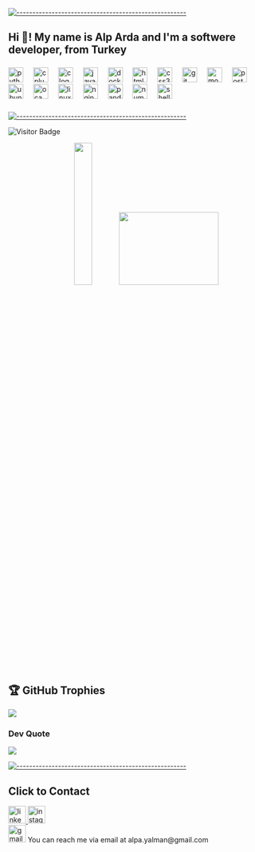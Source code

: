 [![-----------------------------------------------------](
https://raw.githubusercontent.com/andreasbm/readme/master/assets/lines/aqua.png)](https://github.com/alpardayalman?tab=repositories)

<h2 align="left">Hi 👋! My name is Alp Arda and I'm a softwere developer, from Turkey</h2>

###

<div align="left">
  <img src="https://cdn.jsdelivr.net/gh/devicons/devicon/icons/python/python-original.svg" height="30" alt="python logo"  />
  <img width="12" />
  <img src="https://cdn.jsdelivr.net/gh/devicons/devicon/icons/cplusplus/cplusplus-original.svg" height="30" alt="cplusplus logo" />
  <img width="12" />
  <img src="https://cdn.jsdelivr.net/gh/devicons/devicon/icons/c/c-original.svg" height="30" alt="c logo" />
  <img width="12" />
  <img src="https://cdn.jsdelivr.net/gh/devicons/devicon/icons/javascript/javascript-original.svg" height="30" alt="javascript logo"  />
  <img width="12" />
  <img src="https://cdn.jsdelivr.net/gh/devicons/devicon/icons/docker/docker-original.svg" height="30" alt="docker logo" />
  <img width="12" />
  <img src="https://cdn.jsdelivr.net/gh/devicons/devicon/icons/html5/html5-original.svg" height="30" alt="html5 logo"  />
  <img width="12" />
  <img src="https://cdn.jsdelivr.net/gh/devicons/devicon/icons/css3/css3-original.svg" height="30" alt="css3 logo"  />
  <img width="12" />
  <img src="https://cdn.jsdelivr.net/gh/devicons/devicon/icons/git/git-original.svg" height="30" alt="git logo" />
  <img width="12" />
  <img src="https://cdn.jsdelivr.net/gh/devicons/devicon/icons/mongodb/mongodb-original.svg" height="30" alt="mongodb logo" />
  <img width="12" />
  <img src="https://cdn.jsdelivr.net/gh/devicons/devicon/icons/postgresql/postgresql-original.svg" height="30" alt="postgresql logo" />
  <img width="12" />
  <img src="https://cdn.jsdelivr.net/gh/devicons/devicon/icons/ubuntu/ubuntu-plain.svg" height="30" alt="ubuntu logo" />
  <img width="12" />
  <img src="https://cdn.jsdelivr.net/gh/devicons/devicon/icons/ocaml/ocaml-original.svg" height="30" alt="ocaml logo" />
  <img width="12" />
  <img src="https://cdn.jsdelivr.net/gh/devicons/devicon/icons/linux/linux-original.svg" height="30" alt="linux logo" />
  <img width="12" />
  <img src="https://cdn.jsdelivr.net/gh/devicons/devicon/icons/nginx/nginx-original.svg" height="30" alt="nginx logo" />
  <img width="12" />
  <img src="https://cdn.jsdelivr.net/gh/devicons/devicon/icons/pandas/pandas-original.svg" height="30" alt="pandas logo" />
  <img width="12" />
  <img src="https://cdn.jsdelivr.net/gh/devicons/devicon/icons/numpy/numpy-original.svg" height="30" alt="numpy logo" />
<img width="12" />
 <img src="https://img.shields.io/static/v1?message=Shell%20Script&logo=linux&label=&color=orange&logoColor=white&labelColor=&style=for-the-badge" height="30" alt="shell script logo" />
<img width="12" />
</div>

###


###

[![-----------------------------------------------------](
https://raw.githubusercontent.com/andreasbm/readme/master/assets/lines/aqua.png)](https://github.com/alpardayalman?tab=repositories)

![Visitor Badge](https://visitor-badge.laobi.icu/badge?page_id=alpardayalman1.alpardayalman)
 
<p align="center">
 
<!--  <img width="35%" src="https://github-readme-stats.vercel.app/api?username=alpardayalman&show_icons=true&include_all_commits=true&theme=blue-green" alt="Alp's Github Stats" /> -->
 <img width="27%" src="https://github-readme-stats.vercel.app/api/top-langs/?username=alpardayalman&layout=compact&count_private=true&theme=blue-green" />
  <img height="146" width="200" src="https://i.pinimg.com/originals/2f/45/a2/2f45a2bfde367d5608532bb880f6a64d.gif" />
</p> 

## 🏆 GitHub Trophies
![](https://github-profile-trophy.vercel.app/?username=alpardayalman&theme=radical&no-frame=false&no-bg=true&margin-w=4)

### Dev Quote
![](https://quotes-github-readme.vercel.app/api?type=horizontal&theme=radical)
 
[![-----------------------------------------------------](
https://raw.githubusercontent.com/andreasbm/readme/master/assets/lines/aqua.png)](https://github.com/alpardayalman?tab=repositories)


## Click to Contact

<div align="left">
 <a href="https://www.linkedin.com/in/alp-arda-yalman-597851173/">
  <img src="https://img.shields.io/static/v1?message=LinkedIn&logo=linkedin&label=&color=0077B5&logoColor=white&labelColor=&style=for-the-badge" height="35" alt="linkedin logo"  />
</a>
 <a href="https://www.instagram.com/alpayalman"/>
  <img src="https://img.shields.io/static/v1?message=Instagram&logo=instagram&label=&color=E4405F&logoColor=white&labelColor=&style=for-the-badge" height="35" alt="instagram logo"  />
 </a>
</div>
 <img src="https://img.shields.io/static/v1?message=Gmail&logo=gmail&label=&color=D14836&logoColor=white&labelColor=&style=for-the-badge" height="35" alt="gmail logo"  />
You can reach me via email at alpa.yalman@gmail.com
